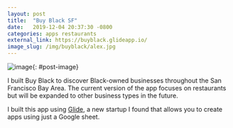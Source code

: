 ```yaml
---
layout: post
title:  "Buy Black SF"
date:   2019-12-04 20:37:30 -0800
categories: apps restaurants 
external_link: https://buyblack.glideapp.io/
image_slug: /img/buyblack/alex.jpg
---
```


![image]({{site.url}}/img/buyblack/buyblack-img.png){: #post-image}

I built Buy Black to discover Black-owned businesses throughout the San Francisco Bay Area. 
The current version of the app focuses on restaurants but will be expanded to other business types in the future.

I built this app using [Glide](https://www.glideapps.com/), a new startup I found that allows you to create apps using just a Google sheet. 

